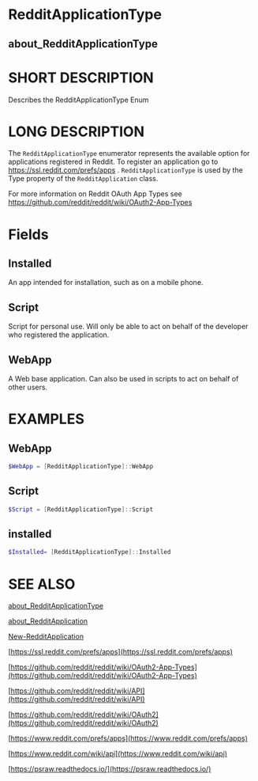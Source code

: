 # RedditApplicationType
## about_RedditApplicationType

# SHORT DESCRIPTION
Describes the RedditApplicationType Enum

# LONG DESCRIPTION
The `RedditApplicationType` enumerator represents the available option for applications registered in Reddit. To register an application go to https://ssl.reddit.com/prefs/apps . `RedditApplicationType` is used by the Type property of the `RedditApplication` class.

For more information on Reddit OAuth App Types see https://github.com/reddit/reddit/wiki/OAuth2-App-Types


# Fields
## Installed
An app intended for installation, such as on a mobile phone.

## Script
Script for personal use. Will only be able to act on behalf of the developer who registered the application.

## WebApp
A Web base application. Can also be used in scripts to act on behalf of other users.

# EXAMPLES

## WebApp
```powershell
$WebApp = [RedditApplicationType]::WebApp
```

## Script
```powershell
$Script = [RedditApplicationType]::Script
```

## installed
```powershell
$Installed= [RedditApplicationType]::Installed
```

# SEE ALSO

[about_RedditApplicationType](https://psraw.readthedocs.io/en/latest/Module/about_RedditApplicationType)

[about_RedditApplication](https://psraw.readthedocs.io/en/latest/Module/about_RedditApplication)

[New-RedditApplication](https://psraw.readthedocs.io/en/latest/Module/New-RedditApplication)

[https://ssl.reddit.com/prefs/apps](https://ssl.reddit.com/prefs/apps)

[https://github.com/reddit/reddit/wiki/OAuth2-App-Types](https://github.com/reddit/reddit/wiki/OAuth2-App-Types)

[https://github.com/reddit/reddit/wiki/API](https://github.com/reddit/reddit/wiki/API)

[https://github.com/reddit/reddit/wiki/OAuth2](https://github.com/reddit/reddit/wiki/OAuth2)

[https://www.reddit.com/prefs/apps](https://www.reddit.com/prefs/apps)

[https://www.reddit.com/wiki/api](https://www.reddit.com/wiki/api)

[https://psraw.readthedocs.io/](https://psraw.readthedocs.io/)
